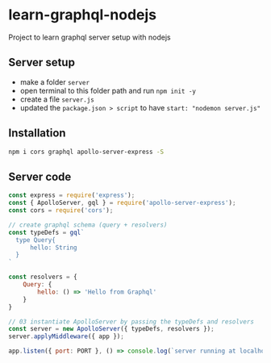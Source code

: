 # learn-graphql-nodejs
Project to learn graphql server setup with nodejs

## Server setup
- make a folder `server`
- open terminal to this folder path and run `npm init -y`
- create a file `server.js`
- updated the `package.json > script` to have `start: "nodemon server.js"`

## Installation

```sh
npm i cors graphql apollo-server-express -S
```

## Server code

```js 
const express = require('express');
const { ApolloServer, gql } = require('apollo-server-express');
const cors = require('cors');

// create graphql schema (query + resolvers)
const typeDefs = gql`
  type Query{
      hello: String
  }
`

const resolvers = {
    Query: {
        hello: () => 'Hello from Graphql'
    }
}

// 03 instantiate ApolloServer by passing the typeDefs and resolvers
const server = new ApolloServer({ typeDefs, resolvers });
server.applyMiddleware({ app });

app.listen({ port: PORT }, () => console.log(`server running at localhost:${PORT + server.graphqlPath}`));
```
